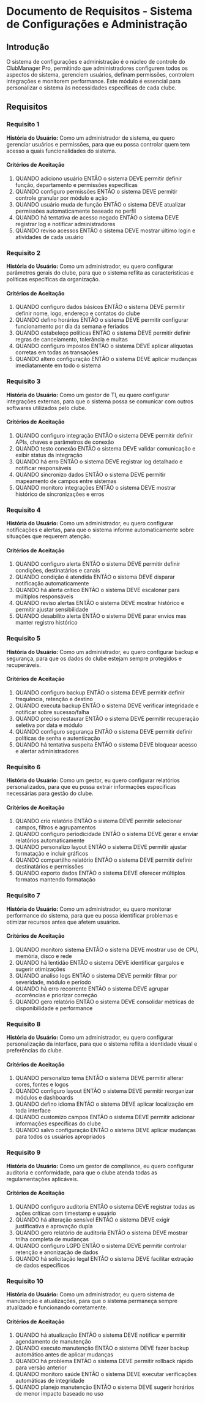 # Documento de Requisitos - Sistema de Configurações e Administração

## Introdução

O sistema de configurações e administração é o núcleo de controle do ClubManager
Pro, permitindo que administradores configurem todos os aspectos do sistema,
gerenciem usuários, definam permissões, controlem integrações e monitorem
performance. Este módulo é essencial para personalizar o sistema às necessidades
específicas de cada clube.

## Requisitos

### Requisito 1

**História do Usuário:** Como um administrador de sistema, eu quero gerenciar
usuários e permissões, para que eu possa controlar quem tem acesso a quais
funcionalidades do sistema.

#### Critérios de Aceitação

1. QUANDO adiciono usuário ENTÃO o sistema DEVE permitir definir função,
   departamento e permissões específicas
2. QUANDO configuro permissões ENTÃO o sistema DEVE permitir controle granular
   por módulo e ação
3. QUANDO usuário muda de função ENTÃO o sistema DEVE atualizar permissões
   automaticamente baseado no perfil
4. QUANDO há tentativa de acesso negado ENTÃO o sistema DEVE registrar log e
   notificar administradores
5. QUANDO reviso acessos ENTÃO o sistema DEVE mostrar último login e atividades
   de cada usuário

### Requisito 2

**História do Usuário:** Como um administrador, eu quero configurar parâmetros
gerais do clube, para que o sistema reflita as características e políticas
específicas da organização.

#### Critérios de Aceitação

1. QUANDO configuro dados básicos ENTÃO o sistema DEVE permitir definir nome,
   logo, endereço e contatos do clube
2. QUANDO defino horários ENTÃO o sistema DEVE permitir configurar funcionamento
   por dia da semana e feriados
3. QUANDO estabeleço políticas ENTÃO o sistema DEVE permitir definir regras de
   cancelamento, tolerância e multas
4. QUANDO configuro impostos ENTÃO o sistema DEVE aplicar alíquotas corretas em
   todas as transações
5. QUANDO altero configuração ENTÃO o sistema DEVE aplicar mudanças
   imediatamente em todo o sistema

### Requisito 3

**História do Usuário:** Como um gestor de TI, eu quero configurar integrações
externas, para que o sistema possa se comunicar com outros softwares utilizados
pelo clube.

#### Critérios de Aceitação

1. QUANDO configuro integração ENTÃO o sistema DEVE permitir definir APIs,
   chaves e parâmetros de conexão
2. QUANDO testo conexão ENTÃO o sistema DEVE validar comunicação e exibir status
   da integração
3. QUANDO há erro ENTÃO o sistema DEVE registrar log detalhado e notificar
   responsáveis
4. QUANDO sincronizo dados ENTÃO o sistema DEVE permitir mapeamento de campos
   entre sistemas
5. QUANDO monitoro integrações ENTÃO o sistema DEVE mostrar histórico de
   sincronizações e erros

### Requisito 4

**História do Usuário:** Como um administrador, eu quero configurar notificações
e alertas, para que o sistema informe automaticamente sobre situações que
requerem atenção.

#### Critérios de Aceitação

1. QUANDO configuro alerta ENTÃO o sistema DEVE permitir definir condições,
   destinatários e canais
2. QUANDO condição é atendida ENTÃO o sistema DEVE disparar notificação
   automaticamente
3. QUANDO há alerta crítico ENTÃO o sistema DEVE escalonar para múltiplos
   responsáveis
4. QUANDO reviso alertas ENTÃO o sistema DEVE mostrar histórico e permitir
   ajustar sensibilidade
5. QUANDO desabilito alerta ENTÃO o sistema DEVE parar envios mas manter
   registro histórico

### Requisito 5

**História do Usuário:** Como um administrador, eu quero configurar backup e
segurança, para que os dados do clube estejam sempre protegidos e recuperáveis.

#### Critérios de Aceitação

1. QUANDO configuro backup ENTÃO o sistema DEVE permitir definir frequência,
   retenção e destino
2. QUANDO executa backup ENTÃO o sistema DEVE verificar integridade e notificar
   sobre sucesso/falha
3. QUANDO preciso restaurar ENTÃO o sistema DEVE permitir recuperação seletiva
   por data e módulo
4. QUANDO configuro segurança ENTÃO o sistema DEVE permitir definir políticas de
   senha e autenticação
5. QUANDO há tentativa suspeita ENTÃO o sistema DEVE bloquear acesso e alertar
   administradores

### Requisito 6

**História do Usuário:** Como um gestor, eu quero configurar relatórios
personalizados, para que eu possa extrair informações específicas necessárias
para gestão do clube.

#### Critérios de Aceitação

1. QUANDO crio relatório ENTÃO o sistema DEVE permitir selecionar campos,
   filtros e agrupamentos
2. QUANDO configuro periodicidade ENTÃO o sistema DEVE gerar e enviar relatórios
   automaticamente
3. QUANDO personalizo layout ENTÃO o sistema DEVE permitir ajustar formatação e
   incluir gráficos
4. QUANDO compartilho relatório ENTÃO o sistema DEVE permitir definir
   destinatários e permissões
5. QUANDO exporto dados ENTÃO o sistema DEVE oferecer múltiplos formatos
   mantendo formatação

### Requisito 7

**História do Usuário:** Como um administrador, eu quero monitorar performance
do sistema, para que eu possa identificar problemas e otimizar recursos antes
que afetem usuários.

#### Critérios de Aceitação

1. QUANDO monitoro sistema ENTÃO o sistema DEVE mostrar uso de CPU, memória,
   disco e rede
2. QUANDO há lentidão ENTÃO o sistema DEVE identificar gargalos e sugerir
   otimizações
3. QUANDO analiso logs ENTÃO o sistema DEVE permitir filtrar por severidade,
   módulo e período
4. QUANDO há erro recorrente ENTÃO o sistema DEVE agrupar ocorrências e
   priorizar correção
5. QUANDO gero relatório ENTÃO o sistema DEVE consolidar métricas de
   disponibilidade e performance

### Requisito 8

**História do Usuário:** Como um administrador, eu quero configurar
personalização da interface, para que o sistema reflita a identidade visual e
preferências do clube.

#### Critérios de Aceitação

1. QUANDO personalizo tema ENTÃO o sistema DEVE permitir alterar cores, fontes e
   logos
2. QUANDO configuro layout ENTÃO o sistema DEVE permitir reorganizar módulos e
   dashboards
3. QUANDO defino idioma ENTÃO o sistema DEVE aplicar localização em toda
   interface
4. QUANDO customizo campos ENTÃO o sistema DEVE permitir adicionar informações
   específicas do clube
5. QUANDO salvo configuração ENTÃO o sistema DEVE aplicar mudanças para todos os
   usuários apropriados

### Requisito 9

**História do Usuário:** Como um gestor de compliance, eu quero configurar
auditoria e conformidade, para que o clube atenda todas as regulamentações
aplicáveis.

#### Critérios de Aceitação

1. QUANDO configuro auditoria ENTÃO o sistema DEVE registrar todas as ações
   críticas com timestamp e usuário
2. QUANDO há alteração sensível ENTÃO o sistema DEVE exigir justificativa e
   aprovação dupla
3. QUANDO gero relatório de auditoria ENTÃO o sistema DEVE mostrar trilha
   completa de mudanças
4. QUANDO configuro LGPD ENTÃO o sistema DEVE permitir controlar retenção e
   anonização de dados
5. QUANDO há solicitação legal ENTÃO o sistema DEVE facilitar extração de dados
   específicos

### Requisito 10

**História do Usuário:** Como um administrador, eu quero sistema de manutenção e
atualizações, para que o sistema permaneça sempre atualizado e funcionando
corretamente.

#### Critérios de Aceitação

1. QUANDO há atualização ENTÃO o sistema DEVE notificar e permitir agendamento
   de manutenção
2. QUANDO executo manutenção ENTÃO o sistema DEVE fazer backup automático antes
   de aplicar mudanças
3. QUANDO há problema ENTÃO o sistema DEVE permitir rollback rápido para versão
   anterior
4. QUANDO monitoro saúde ENTÃO o sistema DEVE executar verificações automáticas
   de integridade
5. QUANDO planejo manutenção ENTÃO o sistema DEVE sugerir horários de menor
   impacto baseado no uso
